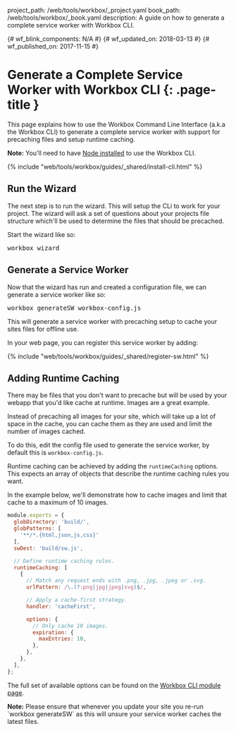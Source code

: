 project_path: /web/tools/workbox/_project.yaml
book_path: /web/tools/workbox/_book.yaml
description: A guide on how to generate a complete service worker with Workbox CLI.

{# wf_blink_components: N/A #}
{# wf_updated_on: 2018-03-13 #}
{# wf_published_on: 2017-11-15 #}

# Generate a Complete Service Worker with Workbox CLI {: .page-title }

This page explains how to use the Workbox Command Line Interface (a.k.a the
Workbox CLI) to generate a complete service worker with support for precaching
files and setup runtime caching.

<aside class="note"><b>Note:</b> You'll need to have
<a href="https://nodejs.org/en/download/">Node installed</a> to use the
Workbox CLI.</aside>

{% include "web/tools/workbox/guides/_shared/install-cli.html" %}

## Run the Wizard

The next step is to run the wizard. This will setup the CLi to work for your
project. The wizard will ask a set of questions about your projects file
structure which'll be used to determine the files that should be precached.

Start the wizard like so:

<pre class="devsite-terminal">
workbox wizard
</pre>

## Generate a Service Worker

Now that the wizard has run and created a configuration file, we can generate
a service worker like so:

<pre class="devsite-terminal">
workbox generateSW workbox-config.js
</pre>

This will generate a service worker with precaching setup to cache your sites
files for offline use.

In your web page, you can register this service worker by adding:

{% include "web/tools/workbox/guides/_shared/register-sw.html" %}

## Adding Runtime Caching

There may be files that you don't want to precache but will be used by
your webapp that you'd like cache at runtime. Images are a great example.

Instead of precaching all images for your site, which will take up a lot of
space in the cache, you can cache them as they are used and limit the number
of images cached.

To do this, edit the config file used to generate the service worker, by default
this is `workbox-config.js`.

Runtime caching can be achieved by adding the `runtimeCaching` options. This
expects an array of objects that describe the runtime caching rules you want.

In the example below, we'll demonstrate how to cache images and limit that
cache to a maximum of 10 images.

```javascript
module.exports = {
  globDirectory: 'build/',
  globPatterns: [
    '**/*.{html,json,js,css}'
  ],
  swDest: 'build/sw.js',

  // Define runtime caching rules.
  runtimeCaching: [
    {
      // Match any request ends with .png, .jpg, .jpeg or .svg.
      urlPattern: /\.(?:png|jpg|jpeg|svg)$/,

      // Apply a cache-first strategy.
      handler: 'cacheFirst',

      options: {
        // Only cache 10 images.
        expiration: {
          maxEntries: 10,
        },
      },
    },
  ],
};
```

The full set of available options can be found on the
[Workbox CLI module page](/web/tools/workbox/modules/workbox-cli).

<aside class="note"><b>Note:</b> Please ensure that whenever you update your
site you re-run `workbox generateSW` as this will unsure your service worker
caches the latest files.</aside>
